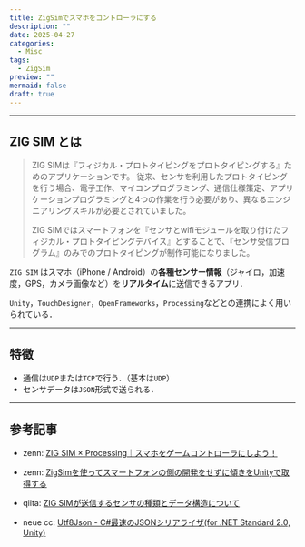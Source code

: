 ```yaml
---
title: ZigSimでスマホをコントローラにする
description: ""
date: 2025-04-27
categories:
  - Misc
tags:
  - ZigSim
preview: ""
mermaid: false
draft: true
---
```



---
## ZIG SIM とは

> ZIG SIMは『フィジカル・プロトタイピングをプロトタイピングする』ためのアプリケーションです。
従来、センサを利用したプロトタイピングを行う場合、電子工作、マイコンプログラミング、通信仕様策定、アプリケーションプログラミングと4つの作業を行う必要があり、異なるエンジニアリングスキルが必要とされていました。
>
> ZIG SIMではスマートフォンを『センサとwifiモジュールを取り付けたフィジカル・プロトタイピングデバイス』とすることで、『センサ受信プログラム』のみでのプロトタイピングが制作可能になりました。

`ZIG SIM` はスマホ（iPhone / Android）の**各種センサー情報**（ジャイロ，加速度，GPS，カメラ画像など）を**リアルタイム**に送信できるアプリ．

`Unity`，`TouchDesigner`，`OpenFrameworks`，`Processing`などとの連携によく用いられている．


---
## 特徴

- 通信は`UDP`または`TCP`で行う．（基本は`UDP`） 
- センサデータは`JSON`形式で送られる．



--- 
## 参考記事

- zenn: [ZIG SIM × Processing｜スマホをゲームコントローラにしよう！](https://zenn.dev/zawaworks/articles/2101be9cd7ba30)
- zenn: [ZigSimを使ってスマートフォンの側の開発をせずに傾きをUnityで取得する](https://zenn.dev/tkyko13/articles/267bce6fb26a93)
- qiita: [ZIG SIMが送信するセンサの種類とデータ構造について](https://qiita.com/ToyoshiMorioka/items/1fe858fa357c48080deb)

- neue cc: [Utf8Json - C#最速のJSONシリアライザ(for .NET Standard 2.0, Unity)](https://neue.cc/2017/09/29_559.html)

<!-- Link -->
[ZIG SIM ドキュメント]: https://1-10.github.io/zigsim/docs.html
